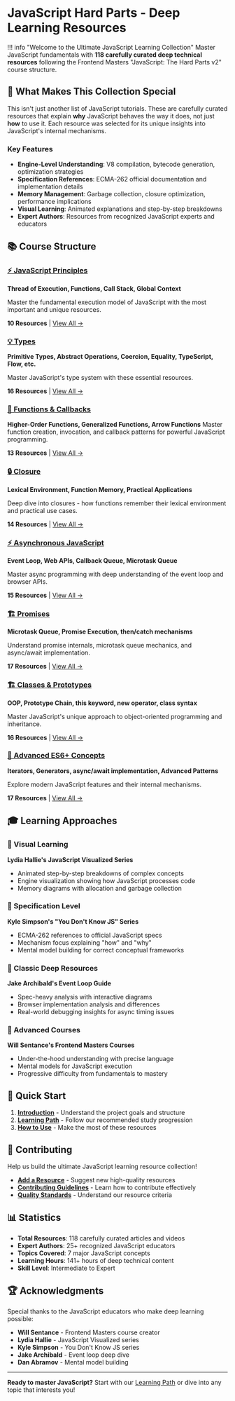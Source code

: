 # JavaScript Hard Parts - Deep Learning Resources

!!! info "Welcome to the Ultimate JavaScript Learning Collection"
    Master JavaScript fundamentals with **118 carefully curated deep technical resources** following the Frontend Masters "JavaScript: The Hard Parts v2" course structure.

## 🎯 What Makes This Collection Special

This isn't just another list of JavaScript tutorials. These are carefully curated resources that explain **why** JavaScript behaves the way it does, not just **how** to use it. Each resource was selected for its unique insights into JavaScript's internal mechanisms.

### Key Features

- **Engine-Level Understanding**: V8 compilation, bytecode generation, optimization strategies
- **Specification References**: ECMA-262 official documentation and implementation details  
- **Memory Management**: Garbage collection, closure optimization, performance implications
- **Visual Learning**: Animated explanations and step-by-step breakdowns
- **Expert Authors**: Resources from recognized JavaScript experts and educators

## 📚 Course Structure

### [⚡ JavaScript Principles](javascript-principles/index.md)
**Thread of Execution, Functions, Call Stack, Global Context**

Master the fundamental execution model of JavaScript with the most important and unique resources.

**10 Resources** | [View All →](javascript-principles/resources.md)

### [💡 Types](types/index.md)
**Primitive Types, Abstract Operations, Coercion, Equality, TypeScript, Flow, etc.**

Master JavaScript's type system with these essential resources.

**16 Resources** | [View All →](types/resources.md)

### [🔄 Functions & Callbacks](functions-callbacks/resources.md)
**Higher-Order Functions, Generalized Functions, Arrow Functions**
Master function creation, invocation, and callback patterns for powerful JavaScript programming.

**13 Resources** | [View All →](functions-callbacks/resources.md)

### [🔒 Closure](closure/resources.md)
**Lexical Environment, Function Memory, Practical Applications**

Deep dive into closures - how functions remember their lexical environment and practical use cases.

**14 Resources** | [View All →](closure/resources.md)

### [⚡ Asynchronous JavaScript](asynchronous-javascript/resources.md)
**Event Loop, Web APIs, Callback Queue, Microtask Queue**

Master async programming with deep understanding of the event loop and browser APIs.

**15 Resources** | [View All →](asynchronous-javascript/resources.md)

### [🏗️ Promises](promises/resources.md)
**Microtask Queue, Promise Execution, then/catch mechanisms**

Understand promise internals, microtask queue mechanics, and async/await implementation.

**17 Resources** | [View All →](promises/resources.md)

### [🏗️ Classes & Prototypes](classes-prototypes/resources.md)
**OOP, Prototype Chain, this keyword, new operator, class syntax**

Master JavaScript's unique approach to object-oriented programming and inheritance.

**16 Resources** | [View All →](classes-prototypes/resources.md)

### [🚀 Advanced ES6+ Concepts](advanced-concepts/resources.md)
**Iterators, Generators, async/await implementation, Advanced Patterns**

Explore modern JavaScript features and their internal mechanisms.

**17 Resources** | [View All →](advanced-concepts/resources.md)

## 🎓 Learning Approaches

### 🎨 Visual Learning
**Lydia Hallie's JavaScript Visualized Series**
- Animated step-by-step breakdowns of complex concepts
- Engine visualization showing how JavaScript processes code
- Memory diagrams with allocation and garbage collection

### 📖 Specification Level  
**Kyle Simpson's "You Don't Know JS" Series**
- ECMA-262 references to official JavaScript specs
- Mechanism focus explaining "how" and "why"
- Mental model building for correct conceptual frameworks

### 🔬 Classic Deep Resources
**Jake Archibald's Event Loop Guide**
- Spec-heavy analysis with interactive diagrams
- Browser implementation analysis and differences
- Real-world debugging insights for async timing issues

### 🎯 Advanced Courses
**Will Sentance's Frontend Masters Courses**
- Under-the-hood understanding with precise language
- Mental models for JavaScript execution
- Progressive difficulty from fundamentals to mastery

## 🚀 Quick Start

1. **[Introduction](getting-started/introduction.md)** - Understand the project goals and structure
2. **[Learning Path](getting-started/learning-path.md)** - Follow our recommended study progression
3. **[How to Use](getting-started/how-to-use.md)** - Make the most of these resources

## 🤝 Contributing

Help us build the ultimate JavaScript learning resource collection!

- **[Add a Resource](https://github.com/AlaaEmam29/JavaScript-Hard-Parts/issues/new?template=resource-suggestion.md&title=Add%20Resource:%20[Resource%20Title] )** - Suggest new high-quality resources
- **[Contributing Guidelines](contributing/index.md)** - Learn how to contribute effectively
- **[Quality Standards](contributing/quality-standards.md)** - Understand our resource criteria

## 📊 Statistics

- **Total Resources**: 118 carefully curated articles and videos
- **Expert Authors**: 25+ recognized JavaScript educators  
- **Topics Covered**: 7 major JavaScript concepts
- **Learning Hours**: 141+ hours of deep technical content
- **Skill Level**: Intermediate to Expert

## 🏆 Acknowledgments

Special thanks to the JavaScript educators who make deep learning possible:

- **Will Sentance** - Frontend Masters course creator
- **Lydia Hallie** - JavaScript Visualized series
- **Kyle Simpson** - You Don't Know JS series  
- **Jake Archibald** - Event loop deep dive
- **Dan Abramov** - Mental model building

---

**Ready to master JavaScript?** Start with our [Learning Path](getting-started/learning-path.md) or dive into any topic that interests you!



